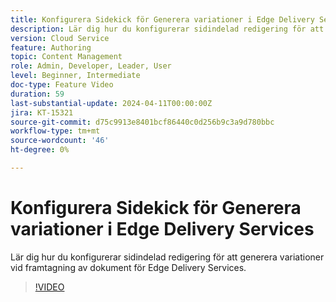 ```yaml
---
title: Konfigurera Sidekick för Generera variationer i Edge Delivery Services
description: Lär dig hur du konfigurerar sidindelad redigering för att generera variationer vid framtagning av dokument för Edge Delivery Services.
version: Cloud Service
feature: Authoring
topic: Content Management
role: Admin, Developer, Leader, User
level: Beginner, Intermediate
doc-type: Feature Video
duration: 59
last-substantial-update: 2024-04-11T00:00:00Z
jira: KT-15321
source-git-commit: d75c9913e8401bcf86440c0d256b9c3a9d780bbc
workflow-type: tm+mt
source-wordcount: '46'
ht-degree: 0%

---
```



# Konfigurera Sidekick för Generera variationer i Edge Delivery Services

Lär dig hur du konfigurerar sidindelad redigering för att generera variationer vid framtagning av dokument för Edge Delivery Services.

>[!VIDEO](https://video.tv.adobe.com/v/3428306/?learn=on)
